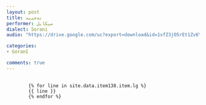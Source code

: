 ```yaml
---
layout: post
title: نه‌جیبه‌
performer: میکایل
dialect: Sorani
audio: "https://drive.google.com/uc?export=download&id=1xfZ3jO5rEt1Zv6Y9oFE-VaR5Kw-dR4m_"

categories:
- Goranî

comments: true
---
```


<div class="language-plaintext highlighter-rouge">
    <div class="highlight">
        <pre class="highlight">
            <code>
        {% for line in site.data.item138.item.lg %}
        {{ line }}
        {% endfor %}
            </code>
        </pre>
    </div>
</div>

